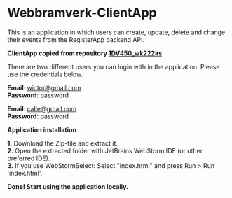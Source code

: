 # Webbramverk-ClientApp
This is an application in which users can create, update, delete and change their events from the RegisterApp backend API.

**ClientApp copied from repository [1DV450_wk222as](https://github.com/WictorKihlbaum/1DV450_wk222as)**

There are two different users you can login with in the application. Please use the credentials below.

**Email**: wictor@gmail.com   
**Password**: password

**Email**: calle@gmail.com    
**Password**: password


**Application installation**

**1.** Download the Zip-file and extract it.    
**2.** Open the extracted folder with JetBrains WebStorm IDE (or other preferred IDE).    
**3.** If you use WebStormSelect: Select "index.html" and press Run > Run 'index.html'.  

**Done! Start using the application locally.**
